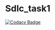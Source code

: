 # Sdlc_task1

[![Codacy Badge](https://api.codacy.com/project/badge/Grade/9b9265b939e24885ad2cfa04005fa6ec)](https://app.codacy.com/manual/99002502/Sdlc_task1?utm_source=github.com&utm_medium=referral&utm_content=99002502/Sdlc_task1&utm_campaign=Badge_Grade_Dashboard)